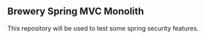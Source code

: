## Brewery Spring MVC Monolith

This repository will be used to test some spring security features.
